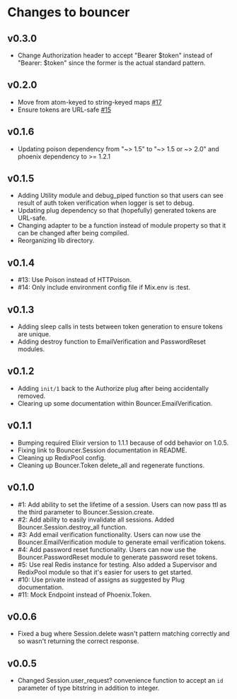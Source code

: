 # Changes to bouncer

## v0.3.0

* Change Authorization header to accept "Bearer $token" instead of
  "Bearer: $token" since the former is the actual standard pattern.

## v0.2.0

* Move from atom-keyed to string-keyed maps [#17](https://github.com/ianwalter/bouncer/issues/17)
* Ensure tokens are URL-safe [#15](https://github.com/ianwalter/bouncer/issues/15)

## v0.1.6

* Updating poison dependency from "~> 1.5" to "~> 1.5 or ~> 2.0" and phoenix
  dependency to >= 1.2.1

##  v0.1.5

* Adding Utility module and debug_piped function so that users can see result
  of auth token verification when logger is set to debug.
* Updating plug dependency so that (hopefully) generated tokens are URL-safe.
* Changing adapter to be a function instead of module property so that it
  can be changed after being compiled.
* Reorganizing lib directory.

## v0.1.4

* #13: Use Poison instead of HTTPoison.
* #14: Only include environment config file if Mix.env is :test.

## v0.1.3

* Adding sleep calls in tests between token generation to ensure tokens are
  unique.
* Adding destroy function to EmailVerification and PasswordReset modules.

## v0.1.2

* Adding `init/1` back to the Authorize plug after being accidentally removed.
* Clearing up some documentation within Bouncer.EmailVerification.

## v0.1.1

* Bumping required Elixir version to 1.1.1 because of odd behavior on 1.0.5.
* Fixing link to Bouncer.Session documentation in README.
* Cleaning up RedixPool config.
* Cleaning up Bouncer.Token delete_all and regenerate functions.

## v0.1.0

* #1: Add ability to set the lifetime of a session. Users can now pass ttl as
  the third parameter to Bouncer.Session.create.
* #2: Add ability to easily invalidate all sessions. Added
  Bouncer.Session.destroy_all function.
* #3: Add email verification functionality. Users can now use the
  Bouncer.EmailVerification module to generate email verification tokens.
* #4: Add password reset functionality. Users can now use the
  Bouncer.PasswordReset module to generate password reset tokens.
* #5: Use real Redis instance for testing. Also added a Supervisor and
  RedixPool module so that it's easier for users to get started.
* #10: Use private instead of assigns as suggested by Plug documentation.
* #11: Mock Endpoint instead of Phoenix.Token.

## v0.0.6

* Fixed a bug where Session.delete wasn't pattern matching correctly and so
wasn't returning the correct response.

## v0.0.5

* Changed Session.user_request? convenience function to accept an `id` parameter
of type bitstring in addition to integer.
